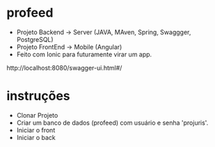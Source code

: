 # profeed
* Projeto Backend -> Server (JAVA, MAven, Spring, Swaggger, PostgreSQL)
* Projeto FrontEnd -> Mobile (Angular)
* Feito com Ionic para futuramente virar um app. 

http://localhost:8080/swagger-ui.html#/

# instruções
* Clonar Projeto
* Criar um banco de dados (profeed) com usuário e senha 'projuris'.
* Iniciar o front
* Iniciar o back
